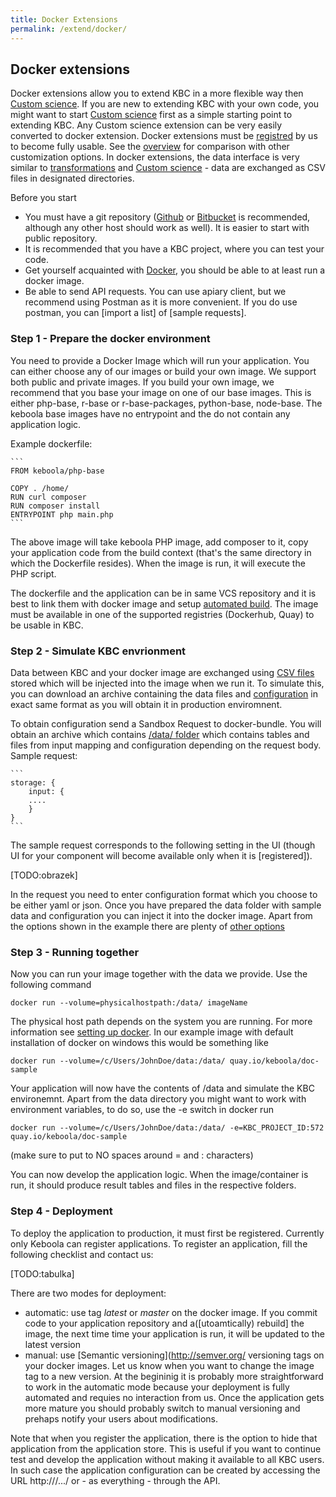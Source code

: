 ```yaml
---
title: Docker Extensions
permalink: /extend/docker/
---
```


## Docker extensions
Docker extensions allow you to extend KBC in a more flexible way then [Custom science](/extend/custom-science/). If you are new to extending KBC with your own code, you might want to start [Custom science](/extend/custom-science/) first as a simple starting point to extending KBC. Any Custom science extension can be very easily converted to docker extension. Docker extensions must be [registred](/extend/registration/) by us to become fully usable. See the [overview](/extend/) for comparison with other customization options. In docker extensions, the data interface is very similar to [transformations](/?/) and [Custom science](/extend/custom-science/) - data are exchanged as CSV files in designated directories.

Before you start
- You must have a git repository ([Github](https://github.com/) or [Bitbucket](https://bitbucket.org/) is recommended, although any other host should work as well). It is easier to start with public repository.
- It is recommended that you have a KBC project, where you can test your code.
- Get yourself acquainted with [Docker](/extend/docker/tutorial/), you should be able to at least run a docker image.
- Be able to send API requests. You can use apiary client, but we recommend using Postman as it is more convenient. If you do use postman, you can [import a list] of [sample requests].

### Step 1 - Prepare the docker environment
You need to provide a Docker Image which will run your application. You can either choose any of our images or build your own image. We support both public and private images. If you build your own image, we recommend that you base your image on one of our base images. This is either php-base, r-base or r-base-packages, python-base, node-base. The keboola base images have no entrypoint and the do not contain any application logic. 

Example dockerfile:

	```
	FROM keboola/php-base

	COPY . /home/
	RUN curl composer
	RUN composer install
	ENTRYPOINT php main.php
	```

The above image will take keboola PHP image, add composer to it, copy your application code from the build context (that's the same directory in which the Dockerfile resides). When the image is run, it will execute the PHP script. 

The dockerfile and the application can be in same VCS repository and it is best to link them with docker image and setup [automated build](/extend/docker/tutorial/automated-build/). The image must be available in one of the supported registries (Dockerhub, Quay) to be usable in KBC.


### Step 2 - Simulate KBC envrionment
Data between KBC and your docker image are exchanged using [CSV files](/extend/common-interface/) stored which will be injected into the image when we run it. To simulate this, you can download an archive containing the data files and [configuration](/extend/common-interface/config-file/) in exact same format as you will obtain it in production enviromnent.

To obtain configuration send a Sandbox Request to docker-bundle. You will obtain an archive which contains [/data/ folder](/extend/common-interface/) which contains tables and files from input mapping and configuration depending on the request body. Sample request:

	```
	storage: {
		input: {
		....
		}
	}
	```
 
The sample request corresponds to the following setting in the UI (though UI for your component will become available only when it is [registered]). 

[TODO:obrazek]

In the request you need to enter configuration format which you choose to be either yaml or json. Once you have prepared the data folder with sample data and configuration you can inject it into the docker image. Apart from the options shown in the example there are plenty of [other options](/extend/common-interface/config-file/)

### Step 3 - Running together
Now you can run your image together with the data we provide. Use the following command

`docker run --volume=physicalhostpath:/data/ imageName`

The physical host path depends on the system you are running. For more information see [setting up docker](/extend/docker/tutorial/sharing-files/). In our example image with default installation of docker on windows this would be something like

`docker run --volume=/c/Users/JohnDoe/data:/data/ quay.io/keboola/doc-sample`

Your application will now have the contents of /data and simulate the KBC environemnt. Apart from the data directory you might want to work with environment variables, to do so, use the -e switch in docker run

`docker run --volume=/c/Users/JohnDoe/data:/data/ -e=KBC_PROJECT_ID:572 quay.io/keboola/doc-sample`

(make sure to put to NO spaces around = and : characters)

You can now develop the application logic. When the image/container is run, it should produce result tables and files in the respective folders.


### Step 4 - Deployment
To deploy the application to production, it must first be registered. Currently only Keboola can register applications. To register an application, fill the following checklist and contact us:

[TODO:tabulka]

There are two modes for deployment:
- automatic: use tag *latest* or *master* on the docker image. If you commit code to your application repository and a([utoamtically) rebuild] the image, the next time time your application is run, it will be updated to the latest version
- manual: use [Semantic versioning](http://semver.org/ versioning tags on your docker images. Let us know when you want to change the image tag to a new version. 
At the begininig it is probably more straightforward to work in the automatic mode because your deployment is fully automated and requies no interaction from us. Once the application gets more mature you should probably switch to manual versioning and prehaps notify your users about modifications.

Note that when you register the application, there is the option to hide that application from the application store. This is useful if you want to continue test and develop the application without making it available to all KBC users. In such case the application configuration can be created by accessing the URL http:///.../ or - as everything - through the API.
